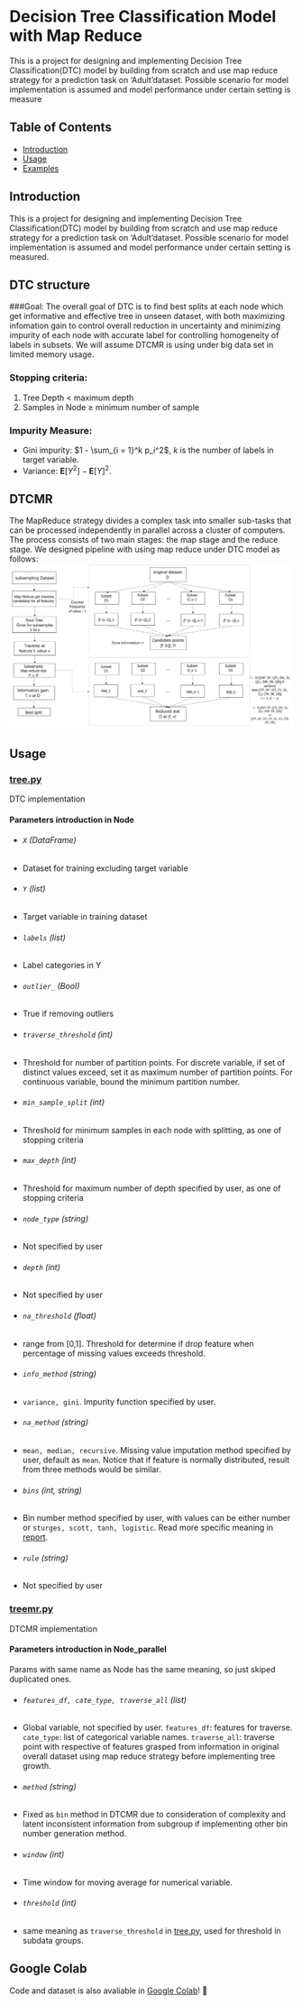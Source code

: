 # Decision Tree Classification Model with Map Reduce

This is a project for designing and implementing Decision Tree Classification(DTC) model
by building from scratch and use map reduce strategy for a prediction task on ‘Adult’dataset.
Possible scenario for model implementation is assumed and model performance under certain
setting is measure

## Table of Contents

- [Introduction](#introduction)
- [Usage](#usage)
- [Examples](#examples)

## Introduction
This is a project for designing and implementing Decision Tree Classification(DTC) model
by building from scratch and use map reduce strategy for a prediction task on ‘Adult’dataset.
Possible scenario for model implementation is assumed and model performance under certain
setting is measured.

## DTC structure

###Goal: 
The overall goal of DTC is to find best splits at each node which get informative and effective
tree in unseen dataset, with both maximizing infomation gain to control overall reduction
in uncertainty and minimizing impurity of each node with accurate label for controlling
homogeneity of labels in subsets. We will assume DTCMR is using under big data set in limited memory usage.

### Stopping criteria:
1. Tree Depth < maximum depth
2. Samples in Node ≥ minimum number of sample

### Impurity Measure:
- Gini impurity: $1 - \sum_{i = 1}^k p_i^2$, $k$ is the number of labels in target variable.
- Variance: $\boldsymbol{E}[Y^2] - \boldsymbol{E}[Y]^2.$

## DTCMR

The MapReduce strategy divides a complex task into smaller sub-tasks that can be processed
independently in parallel across a cluster of computers. The process consists of two main
stages: the map stage and the reduce stage. We designed pipeline with using map reduce under DTC model as follows:
![pipeline for DTCMR](https://github.com/yutingmeivu/DTC-MapReduce/blob/main/map.png)


## Usage

### [tree.py](https://github.com/yutingmeivu/DTC-MapReduce/blob/main/code/tree.py)
  DTC implementation
  #### Parameters introduction in Node
  - ###### `X` (DataFrame)
  - Dataset for training excluding target variable
  - ###### `Y` (list)
  - Target variable in training dataset
  - ###### `labels` (list)
  - Label categories in Y
  - ###### `outlier_` (Bool)
  - True if removing outliers
  - ###### `traverse_threshold` (int)
  - Threshold for number of partition points. For discrete variable, if set of distinct values exceed, set it as maximum number of partition points. For continuous variable, bound the minimum partition number.
  - ###### `min_sample_split` (int)
  - Threshold for minimum samples in each node with splitting, as one of stopping criteria
  - ###### `max_depth` (int)
  - Threshold for maximum number of depth specified by user, as one of stopping criteria
  - ###### `node_type` (string)
  - Not specified by user
  - ###### `depth` (int)
  - Not specified by user
  - ###### `na_threshold` (float)
  - range from [0,1]. Threshold for determine if drop feature when percentage of missing values exceeds threshold.
  - ###### `info_method` (string)
  - `variance, gini`. Impurity function specified by user.
  - ###### `na_method` (string)
  - `mean, median, recursive`. Missing value imputation method specified by user, default as `mean`. Notice that if feature is normally distributed, result from three methods would be similar.
  - ###### `bins` (int, string)
  - Bin number method specified by user, with values can be either number or `sturges, scott, tanh, logistic`. Read more specific meaning in [report](https://github.com/yutingmeivu/DTC-MapReduce/blob/main/DTCMR.pdf).
  - ###### `rule` (string)
  - Not specified by user

### [treemr.py](https://github.com/yutingmeivu/DTC-MapReduce/blob/main/code/treemr.py)
  DTCMR implementation
  #### Parameters introduction in Node_parallel
  Params with same name as Node has the same meaning, so just skiped duplicated ones.
  - ###### `features_df, cate_type, traverse_all` (list)
  - Global variable, not specified by user. `features_df`: features for traverse. `cate_type`: list of categorical variable names. `traverse_all`: traverse point with respective of features grasped from information in original overall dataset using map reduce strategy before implementing tree growth.
  - ###### `method` (string)
  - Fixed as `bin` method in DTCMR due to consideration of complexity and latent inconsistent information from subgroup if implementing other bin number generation method.
  - ###### `window` (int)
  - Time window for moving average for numerical variable.
  - ###### `threshold` (int)
  - same meaning as `traverse_threshold` in [tree.py](https://github.com/yutingmeivu/DTC-MapReduce/blob/main/code/tree.py), used for threshold in subdata groups.
  
## Google Colab
Code and dataset is also avaliable in [Google Colab](https://drive.google.com/drive/folders/1BU97Eyspj8umJahqHWMd2Nyq5MFobw9K?usp=share_link)! 🤩
